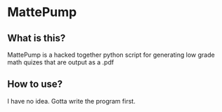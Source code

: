 # MattePump

## What is this?

MattePump is a hacked together python script for generating low grade math quizes that are output as a .pdf

## How to use?

I have no idea. Gotta write the program first.